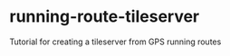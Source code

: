 running-route-tileserver
========================

Tutorial for creating a tileserver from GPS running routes
